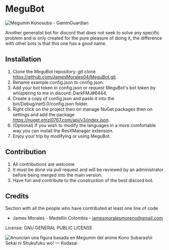 # **MeguBot**
![Megumin Konosuba - GaminGuardian](https://gaminguardian.com/wp-content/uploads/2018/08/Megumin-Konosuba.jpg)

Another generalist bot for discord that does not seek to solve any specific problem and is only created for the pure pleasure of doing it, the difference with other bots is that this one has a good name.

## Installation

 1. Clone the MeguBot repository: git clone https://github.com/JamesMorales04/MeguBot.git.
 2. Rename example.config.json to config.json.
 3. Add your bot token in config.json or request MeguBot's bot token by whispering to me in discord: DarkFMJ#6444.
 4. Create a copy of config.json and paste it into the bin/Debug/net5.0/config.json folder.
 5. Right click on the project then on manage NuGet packages then on settings and add the package https://nuget.emzi0767.com/api/v3/index.json. 
 6. (Optional) If you wish to modify the languages in a more comfortable way you can install the ResXManager extension.
 7. Enjoy your trip by modifying or using MeguBot.

## Contribution

 1. All contributions are welcome
 2. It must be done via pull request and will be reviewed by an administrator before being merged into the main version.
 3. Have fun and contribute to the construction of the best discord bot.

## Credits

Section with all the people who have contributed at least one line of code

 - James Morales - Medellín Colombia - jamesmoralesmoreno@gmail.com

License: GNU GENERAL PUBLIC LICENSE

![Anuncian una figura basada en Megumin del anime Kono Subarashii Sekai ni  Shukufuku wo! — Kudasai](https://somoskudasai.com/wp-content/uploads/2020/01/portada-megumin-2020.jpg)
